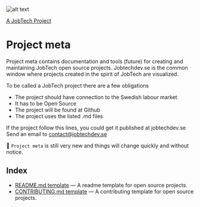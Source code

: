 ![alt text][logo]

[logo]: https://github.com/MagnumOpuses/project-meta/blob/master/img/jobtechdev_black.png "JobTech dev logo"
[A JobTech Project]( https://www.jobtechdev.se)
# Project meta

Project meta contains documentation and tools (future) for creating and maintaining JobTech open source projects.
Jobtechdev.se is the common window where projects created in the spirit of JobTech are visualized.

To be called a JobTech project there are a few obligations
* The project should have connection to the Swedish labour market
* It has to be Open Source
* The project will be found at Github
* The project uses the listed .md files

If the project follow this lines, you could get it published at jobtechdev.se
Send an email to <contact@jobtechdev.se>



:construction: `Project meta` is still very new and things will change quickly and without notice.

## Index

- [README.md template](README_TEMPLATE.md) &mdash; A readme template for open source projects.
- [CONTRIBUTING.md template](CONTRIBUTING_TEMPLATE.md) &mdash; A contributing template for open source projects.

